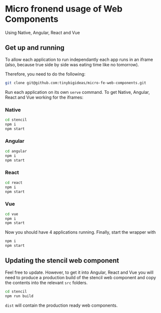 # Micro fronend usage of Web Components
Using Native, Angular, React and Vue




## Get up and running
To allow each application to run independantly each app runs in an iframe (also, because true side by side was eating time like no tomorrow).

Therefore, you need to do the following:

```bash
git clone git@github.com:tinybigideas/micro-fe-web-components.git
```

Run each application on its own `serve` command. To get Native, Angular, React and Vue working for the iframes:

### Native
```bash
cd stencil
npm i
npm start
```

### Angular
```bash
cd angular
npm i
npm start
```

### React
```bash
cd react
npm i
npm start
```

### Vue
```bash
cd vue
npm i
npm start
```

Now you should have 4 applications running. Finally, start the wrapper with

```bash
npm i
npm start
```

## Updating the stencil web component
Feel free to update. However, to get it into Angular, React and Vue you will need to produce a production build of the stencil web component and copy the contents into the relevant `src` folders.

```bash
cd stencil
npm run build
```

`dist` will contain the production ready web components. 
